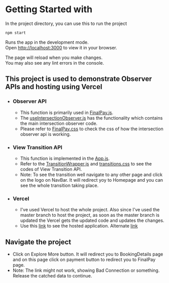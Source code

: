 # Getting Started with

In the project directory, you can use this to run the project

`npm start`

Runs the app in the development mode.\
Open [http://localhost:3000](http://localhost:3000) to view it in your browser.

The page will reload when you make changes.\
You may also see any lint errors in the console.

## This project is used to demonstrate Observer APIs and hosting using Vercel

- ### Observer API
    - This function is primarily used in [FinalPay.js](./src/FinalPay.js).
    - The [useIntersectionObserver.js](./src/useIntersectionObserver.js) has the functionality which contains the main intersection observer code.
    - Please refer to [FinalPay.css](./src/FinalPay.css) to check the css of how the intersection observer api is working. 

- ### View Transition API
    - This function is implemented in the [App.js](./src/App.js). 
    - Refer to the [TransitionWrapper.js](./src/TransitionWrapper.js) and [transitions.css](./src/transitions.css) to see the codes of View Transition API. 
    - Note: To see the transition well navigate to any other page and click on the logo on NavBar. It will redirect yoy to Homepage and you can see the whole transition taking place. 

- ### Vercel
    - I've used Vercel to host the whole project. Also since I've used the master branch to host the project, as soon as the master branch is updated the Vercel gets the updated code and updates the changes.
    - Use this [link](https://hotelbooking-woad-ten.vercel.app/) to see the hosted application.
    Alternate [link](https://hotelbooking-npm-shubhams-projects.vercel.app/)

## Navigate the project 
- Click on Explore More button. It will redirect you to BookingDetails page and on this page click on payment button to redirect you to FinalPay page. 
- Note: The link might not work, showing Bad Connection or something. Release the catched data to continue.

